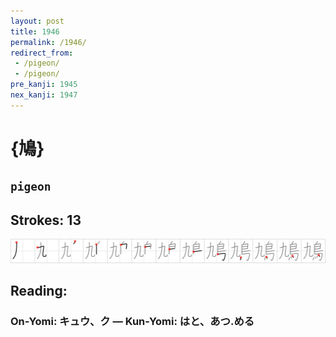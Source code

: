 ```yaml
---
layout: post
title: 1946
permalink: /1946/
redirect_from:
 - /pigeon/
 - /pigeon/
pre_kanji: 1945
nex_kanji: 1947
---
```


# {鳩}

## `pigeon`

## Strokes: 13

<div class="stroke"><img src="../images/E9B3A9.png" /></div>

## Reading:

### On-Yomi: キュウ、ク &mdash; Kun-Yomi: はと、あつ.める
